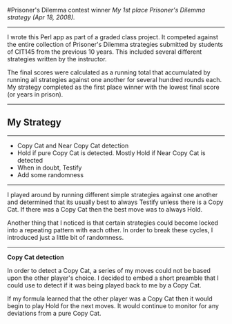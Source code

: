 #Prisoner's Dilemma contest winner
*My 1st place Prisoner's Dilemma strategy (Apr 18, 2008).*

----------

I wrote this Perl app as part of a graded class project. It competed against the entire collection of Prisoner's Dilemma strategies submitted by students of CIT145 from the previous 10 years. This included several different strategies written by the instructor.

The final scores were calculated as a running total that accumulated by running all strategies against one another for several hundred rounds each. My strategy completed as the first place winner with the lowest final score (or years in prison).

----------

**My Strategy**
--------------------

----------

 - Copy Cat and Near Copy Cat detection
 - Hold if pure Copy Cat is detected. Mostly Hold if Near Copy Cat is detected
 - When in doubt, Testify
 - Add some randomness

----------

I played around by running different simple strategies against one another and determined that its usually best to always Testify unless there is a Copy Cat. If there was a Copy Cat then the best move was to always Hold.

Another thing that I noticed is that certain strategies could become locked into a repeating pattern with each other. In order to break these cycles, I introduced just a little bit of randomness.

----------

**Copy Cat detection**

In order to detect a Copy Cat, a series of my moves could not be based upon the other player's choice. I decided to embed a short preamble that I could use to detect if it was being played back to me by a Copy Cat.

If my formula learned that the other player was a Copy Cat then it would begin to play Hold for the next moves. It would continue to monitor for any deviations from a pure Copy Cat.
